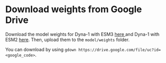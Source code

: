 # Download weights from Google Drive

Download the model weights for Dyna-1 with ESM3 <a href='https://drive.google.com/file/d/1UJWpPKPgJH9AYADMIqL0MzyU772CrP9t/view?usp=share_link'> here </a> and Dyna-1 with ESM2 <a href='https://drive.google.com/file/d/1YPzIouDXfalXSHAde-Ke5VWxlprz3rcV/view?usp=share_link'> here</a>. Then, upload them to the `model/weights` folder. 

You can download by using `gdown https://drive.google.com/file/uc?id=<google_code>`.

